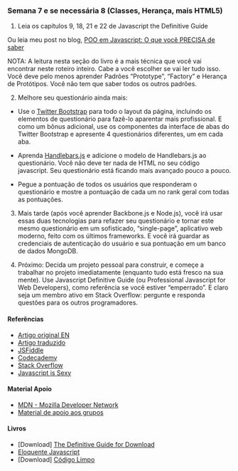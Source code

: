 ### Semana 7 e se necessária 8 (Classes, Herança, mais HTML5)

1. Leia os capítulos 9, 18, 21 e 22 de Javascript the Definitive Guide

Ou leia meu post no blog, [POO em Javascript: O que você PRECISA de saber](http://javascriptissexy.com/oop-in-javascript-what-you-need-to-know/) 

NOTA: A leitura nesta seção do livro é a mais técnica que você vai encontrar neste roteiro inteiro. Cabe a você escolher se vai ler tudo isso. Você deve pelo menos aprender Padrões “Prototype”, “Factory” e Herança de Protótipos. Você não tem que saber todos os outros padrões.

2. Melhore seu questionário ainda mais:

- Use o [Twitter Bootstrap](http://getbootstrap.com/2.3.2/) para todo o layout da página, incluindo os elementos de questionário para fazê-lo aparentar mais profissional. E como um bônus adicional, use os componentes da interface de abas do Twitter Bootstrap e apresente 4 questionários diferentes, um em cada aba.

- Aprenda [Handlebars.js](http://javascriptissexy.com/handlebars-js-tutorial-learn-everything-about-handlebars-js-javascript-templating/) e adicione o modelo de Handlebars.js ao questionário. Você não deve ter nada de HTML no seu código javascript. Seu questionário está ficando mais avançado pouco a pouco.

- Pegue a pontuação de todos os usuários que responderam o questionário e mostre a pontuação de cada um no rank geral com todas as pontuações.

3. Mais tarde (após você aprender Backbone.js e Node.js), você irá usar essas duas tecnologias para refazer seu questionário e tornar este mesmo questionário em um sofisticado, “single-page”, aplicativo web moderno, feito com os últimos frameworks. E você irá guardar as credenciais de autenticação do usuário e sua pontuação em um banco de dados MongoDB.

4. Próximo: Decida um projeto pessoal para construir, e começe a trabalhar no projeto imediatamente (enquanto tudo está fresco na sua mente). Use Javascript Definitive Guide (ou Professional Javascript for Web Developers), como referência se você estiver “emperrado”. E claro seja um membro ativo em Stack Overflow: pergunte e responda questões para os outros programadores.


#### Referências

- [Artigo original EN](http://javascriptissexy.com/how-to-learn-javascript-properly/)
- [Artigo traduzido](https://codeinbrasil.wordpress.com/2013/04/28/como-aprender-javascript-corretamente-javascript-is-sexy/)
- [JSFiddle](https://jsfiddle.net/)
- [Codecademy](https://www.codecademy.com/)
- [Stack Overflow](http://stackoverflow.com/)
- [Javascript is Sexy](http://javascriptissexy.com/)

#### Material Apoio

- [MDN - Mozilla Developer Network](https://developer.mozilla.org/en-US/Learn/JavaScript)
- [Material de apoio aos grupos](https://github.com/training-center/study-groups/blob/master/material-de-apoio.md)

#### Livros
- [Download] [The Definitive Guide for Download](http://jonathanlima.com.br/The%20Definitive%20Guide.pdf.zip)
- [Eloquente Javascript](https://github.com/braziljs/eloquente-javascript)
- [Download] [Código Limpo](http://jonathanlima.com.br/Codigo%20Limpo%20-%20Completo%20PT.pdf.zip)
